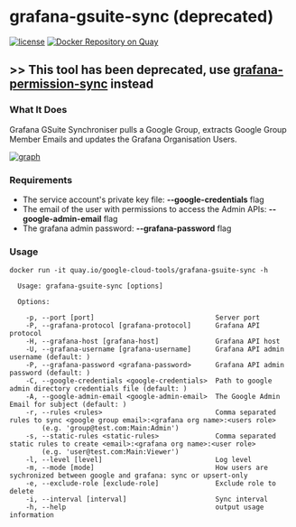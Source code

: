 # grafana-gsuite-sync (deprecated)
[![license](https://img.shields.io/github/license/google-cloud-tools/grafana-gsuite-sync.svg?maxAge=604800)](https://github.com/google-cloud-tools/grafana-gsuite-sync)
[![Docker Repository on Quay](https://quay.io/repository/google-cloud-tools/grafana-gsuite-sync/status "Docker Repository on Quay")](https://quay.io/repository/google-cloud-tools/grafana-gsuite-sync)

## >> This tool has been deprecated, use [grafana-permission-sync](https://github.com/cloudworkz/grafana-permission-sync) instead

### What It Does

Grafana GSuite Synchroniser pulls a Google Group, extracts Google Group Member Emails and updates the Grafana Organisation Users.

[![graph](https://raw.githubusercontent.com/google-cloud-tools/grafana-gsuite-sync/master/graph.png)](https://raw.githubusercontent.com/google-cloud-tools/grafana-gsuite-sync/master/graph.png)

### Requirements

- The service account's private key file: **--google-credentials** flag
- The email of the user with permissions to access the Admin APIs:  **--google-admin-email** flag
- The grafana admin password:  **--grafana-password** flag

### Usage

```
docker run -it quay.io/google-cloud-tools/grafana-gsuite-sync -h

  Usage: grafana-gsuite-sync [options]

  Options:

    -p, --port [port]                              Server port
    -P, --grafana-protocol [grafana-protocol]      Grafana API protocol
    -H, --grafana-host [grafana-host]              Grafana API host
    -U, --grafana-username [grafana-username]      Grafana API admin username (default: )
    -P, --grafana-password <grafana-password>      Grafana API admin password (default: )
    -C, --google-credentials <google-credentials>  Path to google admin directory credentials file (default: )
    -A, --google-admin-email <google-admin-email>  The Google Admin Email for subject (default: )
    -r, --rules <rules>                            Comma separated rules to sync <google group email>:<grafana org name>:<users role>
        (e.g. 'group@test.com:Main:Admin')
    -s, --static-rules <static-rules>              Comma separated static rules to create <email>:<grafana org name>:<user role>
        (e.g. 'user@test.com:Main:Viewer')
    -l, --level [level]                            Log level
    -m, --mode [mode]                              How users are sychronized between google and grafana: sync or upsert-only
    -e, --exclude-role [exclude-role]              Exclude role to delete
    -i, --interval [interval]                      Sync interval
    -h, --help                                     output usage information
```
